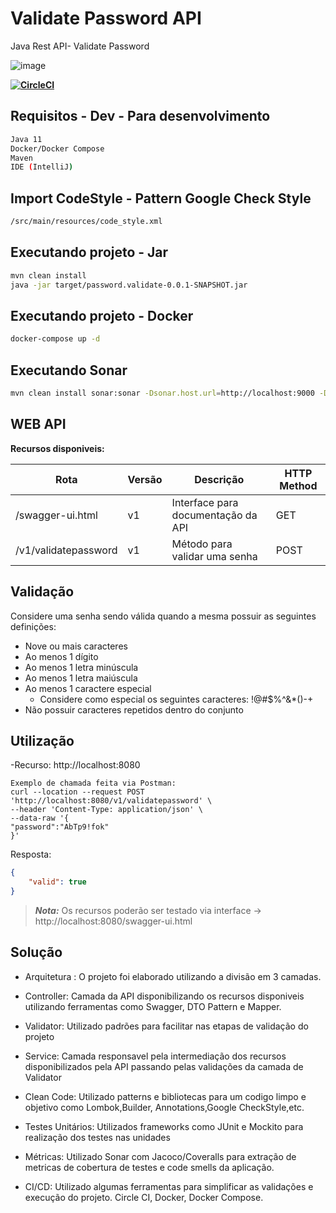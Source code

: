 # Validate Password API
Java Rest API-  Validate Password

![image](https://securityintelligence.com/wp-content/webp-express/webp-images/doc-root/wp-content/uploads/2018/10/si-eight-character-password-feature-630x330.jpg.webp)

**[![CircleCI](https://circleci.com/gh/ramoonpereira/hermes.svg?style=shield)](https://circleci.com/gh/ramoonpereira/hermes)**

## Requisitos - Dev - Para desenvolvimento
```sh
Java 11
Docker/Docker Compose
Maven
IDE (IntelliJ)
```

## Import CodeStyle - Pattern Google Check Style
```sh
/src/main/resources/code_style.xml
```

## Executando projeto - Jar
```sh
mvn clean install
java -jar target/password.validate-0.0.1-SNAPSHOT.jar
```

## Executando projeto - Docker
```sh
docker-compose up -d
```

## Executando Sonar 
```sh
mvn clean install sonar:sonar -Dsonar.host.url=http://localhost:9000 -Dsonar.projectKey=validate-password-api -Dsonar.projectName=validate-password-api -Dsonar.sources=src/main/java -Dsonar.sourceEncoding=UTF-8 -Dsonar.exclusions='target/**' -Dsonar.java.binaries=target
```

## WEB API

**Recursos disponiveis:**

| Rota | Versão |Descrição | HTTP Method |
| -- | -- | -- | -- |
| /swagger-ui.html | v1 |Interface para documentação da API| GET |
| /v1/validatepassword | v1 | Método para validar uma senha | POST |


## Validação

Considere uma senha sendo válida quando a mesma possuir as seguintes definições:

- Nove ou mais caracteres
- Ao menos 1 dígito
- Ao menos 1 letra minúscula
- Ao menos 1 letra maiúscula
- Ao menos 1 caractere especial
    - Considere como especial os seguintes caracteres: !@#$%^&*()-+
- Não possuir caracteres repetidos dentro do conjunto

## Utilização
-Recurso: http://localhost:8080
```curl
Exemplo de chamada feita via Postman:
curl --location --request POST 'http://localhost:8080/v1/validatepassword' \
--header 'Content-Type: application/json' \
--data-raw '{
"password":"AbTp9!fok"
}'
```
Resposta:
```json
{
    "valid": true
}
```

> **_Nota:_**  Os recursos poderão ser testado via interface -> http://localhost:8080/swagger-ui.html 

## Solução

- Arquitetura : O projeto foi elaborado utilizando a divisão em 3 camadas.
- Controller: Camada da API disponibilizando os recursos disponiveis utilizando ferramentas como Swagger, DTO Pattern e Mapper.
- Validator:  Utilizado padrões para facilitar nas etapas de validação do projeto
- Service: Camada responsavel pela intermediação dos recursos disponibilizados pela API passando pelas validações da camada de Validator
 
- Clean Code: Utilizado patterns e bibliotecas para um codigo limpo e objetivo como Lombok,Builder, Annotations,Google CheckStyle,etc.

- Testes Unitários: Utilizados frameworks como JUnit e Mockito para realização dos testes nas unidades

- Métricas: Utilizado Sonar com Jacoco/Coveralls para extração de metricas de cobertura de testes e code smells da aplicação.

- CI/CD: Utilizado algumas ferramentas para simplificar as validações e execução do projeto. Circle CI, Docker, Docker Compose.